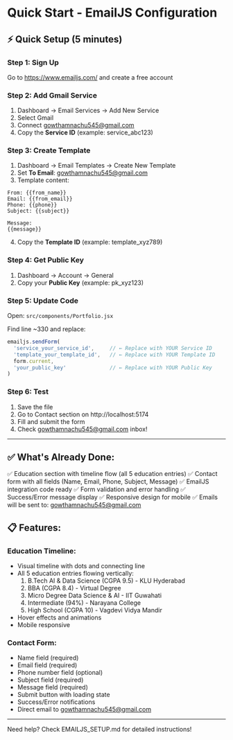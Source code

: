 # Quick Start - EmailJS Configuration

## ⚡ Quick Setup (5 minutes)

### Step 1: Sign Up
Go to https://www.emailjs.com/ and create a free account

### Step 2: Add Gmail Service
1. Dashboard → Email Services → Add New Service
2. Select Gmail
3. Connect gowthamnachu545@gmail.com
4. Copy the **Service ID** (example: service_abc123)

### Step 3: Create Template
1. Dashboard → Email Templates → Create New Template
2. Set **To Email**: gowthamnachu545@gmail.com
3. Template content:
```
From: {{from_name}}
Email: {{from_email}}
Phone: {{phone}}
Subject: {{subject}}

Message:
{{message}}
```
4. Copy the **Template ID** (example: template_xyz789)

### Step 4: Get Public Key
1. Dashboard → Account → General
2. Copy your **Public Key** (example: pk_xyz123)

### Step 5: Update Code
Open: `src/components/Portfolio.jsx`

Find line ~330 and replace:
```javascript
emailjs.sendForm(
  'service_your_service_id',     // ← Replace with YOUR Service ID
  'template_your_template_id',   // ← Replace with YOUR Template ID
  form.current,
  'your_public_key'              // ← Replace with YOUR Public Key
)
```

### Step 6: Test
1. Save the file
2. Go to Contact section on http://localhost:5174
3. Fill and submit the form
4. Check gowthamnachu545@gmail.com inbox!

---

## ✅ What's Already Done:

✅ Education section with timeline flow (all 5 education entries)
✅ Contact form with all fields (Name, Email, Phone, Subject, Message)
✅ EmailJS integration code ready
✅ Form validation and error handling
✅ Success/Error message display
✅ Responsive design for mobile
✅ Emails will be sent to: gowthamnachu545@gmail.com

## 📋 Features:

### Education Timeline:
- Visual timeline with dots and connecting line
- All 5 education entries flowing vertically:
  1. B.Tech AI & Data Science (CGPA 9.5) - KLU Hyderabad
  2. BBA (CGPA 8.4) - Virtual Degree
  3. Micro Degree Data Science & AI - IIT Guwahati
  4. Intermediate (94%) - Narayana College
  5. High School (CGPA 10) - Vagdevi Vidya Mandir
- Hover effects and animations
- Mobile responsive

### Contact Form:
- Name field (required)
- Email field (required)
- Phone number field (optional)
- Subject field (required)
- Message field (required)
- Submit button with loading state
- Success/Error notifications
- Direct email to gowthamnachu545@gmail.com

---

Need help? Check EMAILJS_SETUP.md for detailed instructions!
